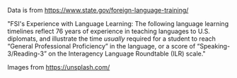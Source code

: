 Data is from https://www.state.gov/foreign-language-training/

"FSI's Experience with Language Learning:
The following language learning timelines reflect 76 years of experience in teaching languages to U.S. diplomats, and illustrate the time *usually* required for a student to reach “General Professional Proficiency” in the language, or a score of “Speaking-3/Reading-3” on the Interagency Language Roundtable (ILR) scale."

Images from https://unsplash.com/
